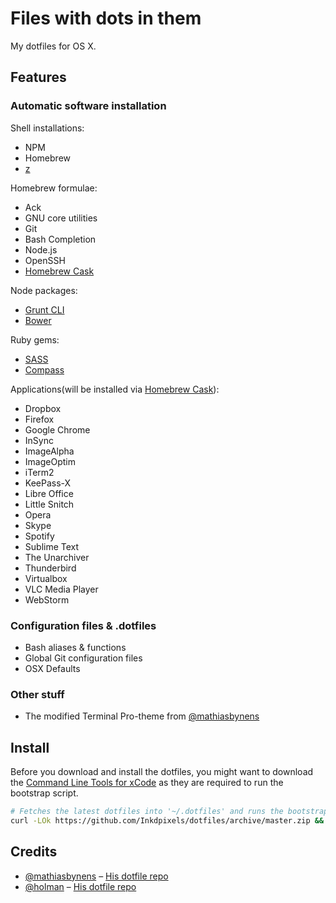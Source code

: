 # Files with dots in them
My dotfiles for OS X.


## Features
### Automatic software installation
Shell installations:
* NPM
* Homebrew
* [z](https://github.com/rupa/z/)

Homebrew formulae:
* Ack
* GNU core utilities
* Git
* Bash Completion
* Node.js
* OpenSSH
* [Homebrew Cask](https://github.com/phinze/homebrew-cask)

Node packages:
* [Grunt CLI](gruntjs.com)
* [Bower](bower.io)

Ruby gems:
* [SASS](http://sass-lang.com/)
* [Compass](http://compass-style.org/)

Applications(will be installed via [Homebrew Cask](https://github.com/phinze/homebrew-cask)):
* Dropbox
* Firefox
* Google Chrome
* InSync
* ImageAlpha
* ImageOptim
* iTerm2
* KeePass-X
* Libre Office
* Little Snitch
* Opera
* Skype
* Spotify
* Sublime Text
* The Unarchiver
* Thunderbird
* Virtualbox
* VLC Media Player
* WebStorm


### Configuration files & .dotfiles
* Bash aliases & functions
* Global Git configuration files
* OSX Defaults


### Other stuff
* The modified Terminal Pro-theme from [@mathiasbynens](https://github.com/mathiasbynens)



## Install
Before you download and install the dotfiles, you might want to download the [Command Line Tools for xCode](https://developer.apple.com/downloads) as they are required to run the bootstrap script.
```bash
# Fetches the latest dotfiles into '~/.dotfiles' and runs the bootstrap script
curl -LOk https://github.com/Inkdpixels/dotfiles/archive/master.zip && unzip master.zip && mv dotfiles-master/ .dotfiles/ && rm -rf master.zip && cd .dotfiles && script/bootstrap.sh
```



## Credits
* [@mathiasbynens](https://github.com/mathiasbynens) – [His dotfile repo](https://github.com/mathiasbynens/dotfiles)
* [@holman](https://github.com/holman) – [His dotfile repo](https://github.com/holman/dotfiles)
